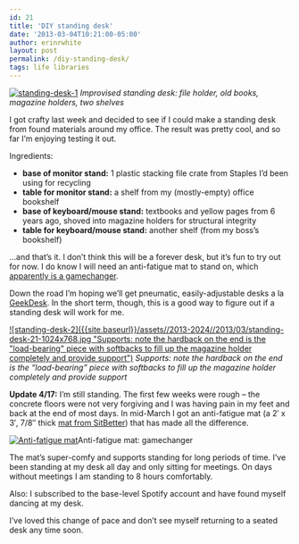 ```yaml
---
id: 21
title: 'DIY standing desk'
date: '2013-03-04T10:21:00-05:00'
author: erinrwhite
layout: post
permalink: /diy-standing-desk/
tags: life libraries
---
```


[![standing-desk-1]({{site.baseurl}}/assets//2013-2024//2013/03/standing-desk-1-1024x768.jpg)]({{site.baseurl}}/assets//2013-2024//2013/03/standing-desk-1.jpg)
*Improvised standing desk: file holder, old books, magazine holders, two shelves*

I got crafty last week and decided to see if I could make a standing desk from found materials around my office. The result was pretty cool, and so far I’m enjoying testing it out.

Ingredients:

- **base of monitor stand:** 1 plastic stacking file crate from Staples I’d been using for recycling</span>
- **table for monitor stand:** a shelf from my (mostly-empty) office bookshelf
- **base of keyboard/mouse stand:** textbooks and yellow pages from 6 years ago, shoved into magazine holders for structural integrity
- **table for keyboard/mouse stand:** another shelf (from my boss’s bookshelf)

…and that’s it. I don’t think this will be a forever desk, but it’s fun to try out for now. I do know I will need an anti-fatigue mat to stand on, which [apparently is a gamechanger](http://lostechies.com/jimmybogard/2012/11/20/ikea-stand-up-desk-two-months-later/).

Down the road I’m hoping we’ll get pneumatic, easily-adjustable desks a la [GeekDesk](http://www.geekdesk.com/). In the short term, though, this is a good way to figure out if a standing desk will work for me.

[![standing-desk-2]({{site.baseurl}}/assets//2013-2024//2013/03/standing-desk-21-1024x768.jpg "Supports: note the hardback on the end is the "load-bearing" piece with softbacks to fill up the magazine holder completely and provide support")]({{site.baseurl}}/assets//2013-2024//2013/03/standing-desk-21.jpg)
*Supports: note the hardback on the end is the “load-bearing” piece with softbacks to fill up the magazine holder completely and provide support*

**Update 4/17:** I’m still standing. The first few weeks were rough – the concrete floors were not very forgiving and I was having pain in my feet and back at the end of most days. In mid-March I got an anti-fatigue mat (a 2′ x 3′, 7/8″ thick [mat from SitBetter](http://www.sitbetter.com/view/chair/rnm-pm2436/ranco-pyra-2'-x-3'-anti-fatigue-mat/)) that has made all the difference.

[![Anti-fatigue mat]({{site.baseurl}}/assets//2013-2024//2013/03/anti-fatigue-mat.jpg)]({{site.baseurl}}/assets//2013-2024//2013/03/anti-fatigue-mat.jpg)Anti-fatigue mat: gamechanger

The mat’s super-comfy and supports standing for long periods of time. I’ve been standing at my desk all day and only sitting for meetings. On days without meetings I am standing to 8 hours comfortably.

Also: I subscribed to the base-level Spotify account and have found myself dancing at my desk.

I’ve loved this change of pace and don’t see myself returning to a seated desk any time soon.